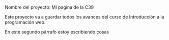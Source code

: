 Nombre del proyecto: Mi pagina de la C39

Este proyecto va a guardar todos los avances del curso de Introducción a la programación web.

En este segundo párrafo estoy escribiendo cosas
